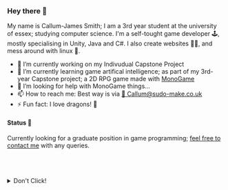 ### Hey there 👋
My name is Callum-James Smith; I am a 3rd year student at the university of essex; studying computer science.
I'm a self-tought game developer 🕹, mostly specialising in Unity, Java and C#. I also create websites 🐱‍🐉, and mess around with linux 🐧.

- 🔭 I’m currently working on my Indivudual Capstone Project
- 🌱 I’m currently learning game artifical intelligence; as part of my 3rd-year Capstone project; a 2D RPG game made with [MonoGame](https://www.monogame.net)
- 🤔 I’m looking for help with MonoGame things...
- 📫 How to reach me: Best way is via [📧 Callum@sudo-make.co.uk](mailto:Callum@sudo-make.co.uk)
- ⚡ Fun fact: I love dragons! 🐉

#### Status 📢
Currently looking for a graduate position in game programming; [feel free to contact me](mailto:csmith99@protonmail.com) with any queries.

</br>
</br>
</br>
<details>
  <summary markdown="span">Don't Click!</summary>
<pre>
 ____________________________
< Hi, I am not actually here >
 ----------------------------
        \   ^__^
         \  (oo)\_______
            (__)\       )\/\
                ||----w |
                ||     ||
</pre>
</details>
